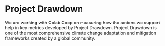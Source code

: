 # Project Drawdown

We are working with Colab.Coop on measuring how the actions we support help in key metrics developed by Project Drawdown. Project Drawdown is one of the most comprehensive climate change adaptation and mitigation frameworks created by a global community.
